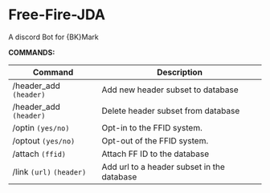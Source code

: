 # Free-Fire-JDA
A discord Bot for {BK}Mark

**COMMANDS:**

| Command                  | Description                                |
|--------------------------|--------------------------------------------|
| /header_add `(header)`   | Add new header subset to database          |
| /header_add `(header)`   | Delete header subset from database         |
| /optin `(yes/no)`        | Opt-in to the FFID system.                 |
| /optout `(yes/no)`       | Opt-out of the FFID system.                |
| /attach `(ffid)`         | Attach FF ID to the database               |
| /link `(url)` `(header)` | Add url to a header subset in the database |
